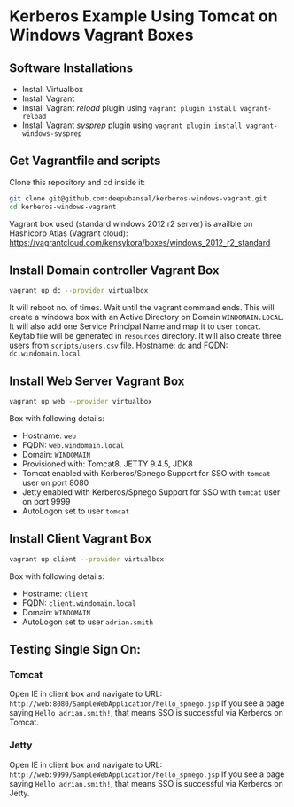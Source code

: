 # Kerberos Example Using Tomcat on Windows Vagrant Boxes

## Software Installations

* Install Virtualbox
* Install Vagrant
* Install Vagrant *reload* plugin using `vagrant plugin install vagrant-reload`
* Install Vagrant *sysprep* plugin using `vagrant plugin install vagrant-windows-sysprep`

## Get Vagrantfile and scripts

Clone this repository and cd inside it:

```bash
git clone git@github.com:deepubansal/kerberos-windows-vagrant.git
cd kerberos-windows-vagrant
```

Vagrant box used (standard windows 2012 r2 server) is availble on Hashicorp Atlas (Vagrant cloud): https://vagrantcloud.com/kensykora/boxes/windows_2012_r2_standard

## Install Domain controller Vagrant Box

```bash
vagrant up dc --provider virtualbox
```
It will reboot no. of times. Wait until the vagrant command ends.
This will create a windows box with an Active Directory on Domain `WINDOMAIN.LOCAL`. It will also add one Service Principal Name and map it to user `tomcat`. Keytab file will be generated in `resources` directory. It will also create three users from `scripts/users.csv` file.
Hostname: `dc` and FQDN: `dc.windomain.local`


## Install Web Server Vagrant Box

```bash
vagrant up web --provider virtualbox
```
Box with following details:
* Hostname: `web`
* FQDN: `web.windomain.local`
* Domain: `WINDOMAIN`
* Provisioned with: Tomcat8, JETTY 9.4.5, JDK8
* Tomcat enabled with Kerberos/Spnego Support for SSO with `tomcat` user on port 8080
* Jetty enabled with Kerberos/Spnego Support for SSO with `tomcat` user on port 9999
* AutoLogon set to user `tomcat`

## Install Client Vagrant Box
```bash
vagrant up client --provider virtualbox
```
Box with following details:
* Hostname: `client`
* FQDN: `client.windomain.local`
* Domain: `WINDOMAIN`
* AutoLogon set to user `adrian.smith`

## Testing Single Sign On:

### Tomcat
Open IE in client box and navigate to URL: `http://web:8080/SampleWebApplication/hello_spnego.jsp`
If you see a page saying `Hello adrian.smith!`, that means SSO is successful via Kerberos on Tomcat.

### Jetty
Open IE in client box and navigate to URL: `http://web:9999/SampleWebApplication/hello_spnego.jsp`
If you see a page saying `Hello adrian.smith!`, that means SSO is successful via Kerberos on Jetty.
